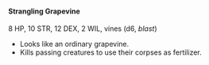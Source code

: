 #### Strangling Grapevine

8 HP, 10 STR, 12 DEX, 2 WIL, vines (d6, *blast*)

- Looks like an ordinary grapevine.
- Kills passing creatures to use their corpses as fertilizer.
